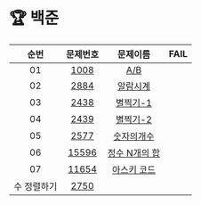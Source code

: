 # 🏆 백준
| 순번 | 문제번호 | 문제이름 | FAIL|
| :---:  |:---: | :---: | :---:|
| 01| [1008](https://www.acmicpc.net/problem/1008)   | [A/B](https://github.com/suyyeon/Algorithm_problem/blob/main/BaekJoon/AB.java)    |
| 02| [2884](https://www.acmicpc.net/problem/2884)   | [알람시계](https://github.com/suyyeon/Algorithm_problem/blob/main/BaekJoon/%EC%95%8C%EB%9E%8C%EC%8B%9C%EA%B3%84.java)
| 03| [2438](https://www.acmicpc.net/problem/2438)|[별찍기-1](https://github.com/suyyeon/Algorithm_problem/blob/main/BaekJoon/%EB%B3%84%EC%B0%8D%EA%B8%B0_1.java)
| 04| [2439](https://www.acmicpc.net/problem/2439)|[별찍기-2](https://github.com/suyyeon/Algorithm_problem/tree/main/BaekJoon/%EB%B3%84%EC%B0%8D%EA%B8%B0-2)
| 05| [2577](https://www.acmicpc.net/problem/2577)|[숫자의개수](https://github.com/suyyeon/Algorithm_problem/tree/main/BaekJoon/%EC%88%AB%EC%9E%90%EC%9D%98%EA%B0%9C%EC%88%98)
| 06| [15596](https://www.acmicpc.net/problem/15596)|[정수 N개의 합](https://github.com/suyyeon/Algorithm_problem/blob/main/BaekJoon/Test.java)
| 07| [11654](https://www.acmicpc.net/problem/11654)|[아스키 코드](https://github.com/suyyeon/Algorithm_problem/tree/main/BaekJoon/%EC%95%84%EC%8A%A4%ED%82%A4%EC%BD%94%EB%93%9C)
|수 정렬하기|[2750](https://www.acmicpc.net/problem/2750)
